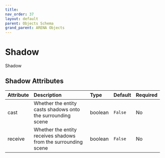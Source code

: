```yaml
---
title: 
nav_order: 37
layout: default
parent: Objects Schema
grand_parent: ARENA Objects
---
```



Shadow
======


Shadow

Shadow Attributes
------------------

|Attribute|Description|Type|Default|Required|
| :--- | :--- | :--- | :--- | :--- |
|cast|Whether the entity casts shadows onto the surrounding scene|boolean|```False```|No|
|receive|Whether the entity receives shadows from the surrounding scene|boolean|```False```|No|
